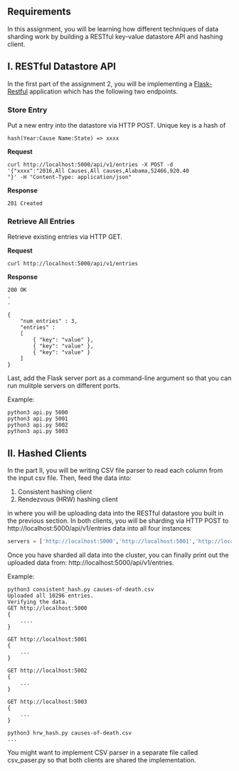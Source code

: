 ## Requirements

In this assignment, you will be learning how different techniques of data sharding work by building a RESTful key-value datastore API and hashing client.

## I. RESTful Datastore API

In the first part of the assignment 2, you will be implementing a [Flask-Restful](https://flask-restful.readthedocs.io/en/latest/quickstart.html#a-minimal-api) application which has the following two endpoints.

### Store Entry

Put a new entry into the datastore via HTTP POST. Unique key is a hash of

```hash(Year:Cause Name:State) => xxxx```

__Request__

```
curl http://localhost:5000/api/v1/entries -X POST -d '{"xxxx":"2016,All Causes,All causes,Alabama,52466,920.40
"}' -H "Content-Type: application/json"
```

__Response__

```
201 Created
```

### Retrieve All Entries

Retrieve existing entries via HTTP GET.

__Request__

```
curl http://localhost:5000/api/v1/entries
```

__Response__

```
200 OK
.
.
```

```
{
    "num_entries" : 3,
    "entries" : 
    [
        { "key": "value" },
        { "key": "value" },
        { "key": "value" }
    ]
}
```

Last, add the Flask server port as a command-line argument so that you can run mulitple servers on different ports.

Example:

```
python3 api.py 5000
python3 api.py 5001
python3 api.py 5002
python3 api.py 5003
```

## II. Hashed Clients

In the part II, you will be writing CSV file parser to read each column from the input csv file.
Then, feed the data into:

1. Consistent hashing client
2. Rendezvous (HRW) hashing client

in where you will be uploading data into the RESTful datastore you built in the previous section.
In both clients, you will be sharding via HTTP POST to http://localhost:5000/api/v1/entries data into all four instances: 

```python
servers = ['http://localhost:5000','http://localhost:5001','http://localhost:5002','http://localhost:5003']
```

Once you have sharded all data into the cluster, you can finally print out the uploaded data from:
http://localhost:5000/api/v1/entries.


Example:

```
python3 consistent_hash.py causes-of-death.csv
Uploaded all 10296 entries.
Verifying the data.
GET http://localhost:5000
{
    ....
}

GET http://localhost:5001
{
    ...
}

GET http://localhost:5002
{
    ...
}

GET http://localhost:5003
{
    ...
}

python3 hrw_hash.py causes-of-death.csv
...
```

You might want to implement CSV parser in a separate file called csv_paser.py so that both clients are shared the implementation.
